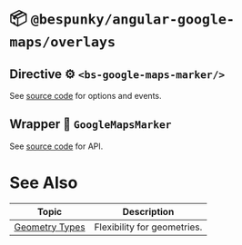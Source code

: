 # 📦 `@bespunky/angular-google-maps/overlays`

## Directive ⚙ `<bs-google-maps-marker/>`

See [source code](https://dev.azure.com/BeSpunky/Libraries/_git/angular-google-maps?path=%2Fprojects%2Fbespunky%2Fangular-google-maps%2Foverlays%2Fmodules%2Fmarker%2Fdirective%2Fgoogle-maps-marker.directive.ts&version=GBmaster) for options and events.

## Wrapper 🧬 `GoogleMapsMarker`

See [source code](https://dev.azure.com/BeSpunky/Libraries/_git/angular-google-maps?path=%2Fprojects%2Fbespunky%2Fangular-google-maps%2Foverlays%2Fmodules%2Fmarker%2Fgoogle-maps-marker.ts&version=GBmaster) for API.

# See Also

| Topic                             | Description                 |
|-----------------------------------|-----------------------------|
| [Geometry Types](/Geometry-Types) | Flexibility for geometries. |

